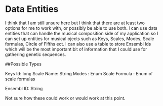# Data Entities 

I think that I am still unsure here but I think that there are at least two options for me to work with, or possibly be able to use 
both.  I can use data entities that can handle the musical composition side of my application so I can set up entities for musical ojects
such as Keys, Scales, Modes, Scale formulas, Circle of Fifths ect.  I can also use a table to store Ensembl Ids which will be the most important bit of 
information that I could use for gathering genetic sequences.  

##Possible Types

Keys 
Id: long
Scale Name: String
Modes : Enum
Scale Formula : Enum of scale formulas

Ensembl ID: String 

Not sure how these could work or would work at this point.

